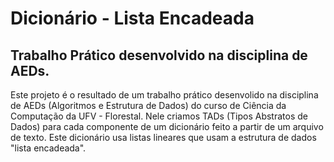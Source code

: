 # Dicionário - Lista Encadeada
## Trabalho Prático desenvolvido na disciplina de AEDs.

Este projeto é o resultado de um trabalho prático desenvolido na disciplina de AEDs (Algoritmos e Estrutura de Dados) do curso de Ciência da Computação da UFV - Florestal. Nele criamos TADs (Tipos Abstratos de Dados) para cada componente de um dicionário feito a partir de um arquivo de texto. Este dicionário usa listas lineares que usam a estrutura de dados "lista encadeada".